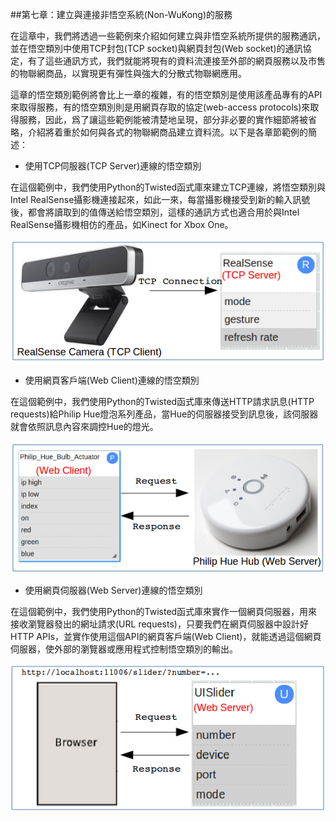 ##第七章：建立與連接非悟空系統(Non-WuKong)的服務
<!--##Chapter 7: Building Connections to Non-WuKong Services-->    

在這章中，我們將透過一些範例來介紹如何建立與非悟空系統所提供的服務通訊，並在悟空類別中使用TCP封包(TCP socket)與網頁封包(Web socket)的通訊協定，有了這些通訊方式，我們就能將現有的資料流連接至外部的網頁服務以及市售的物聯網商品，以實現更有彈性與強大的分散式物聯網應用。
<!--In this chapter, we show some advanced examples on how to create an external data flow in WuClass using protocols such as TCP and Web sockets. With these types of non-WuKong data flow, we can connect WuKong FBP components to external Web-based services and commercial IoT products. Such connections allow users to implement flexible and powerful distributed IoT applications by integrating WuKong and Web.-->   

這章的悟空類別範例將會比上一章的複雜，有的悟空類別是使用該產品專有的API來取得服務，有的悟空類別則是用網頁存取的協定(web-access protocols)來取得服務，因此，爲了讓這些範例能被清楚地呈現，部分非必要的實作細節將被省略，介紹將着重於如何與各式的物聯網商品建立資料流。以下是各章節範例的簡述：       
<!--We show three examples that uses TCP server and Web connections respectively. The WuClass examples in this chapter are more complex than the ones in the previous chapter. 
Some of these WuClass examples use device-specific APIs to invoke their services. Other examples show how to use various web-access protocols in IoT applications.
To keep examples simple and easy to understand, some non-essential details may be omitted. The presentation is focused on how to create data flows with different types of products.-->    

* 使用TCP伺服器(TCP Server)連線的悟空類別   
<!--* [TCP Server WuClass  ](Ch7_For_RealSense_Camera.md)-->  
  在這個範例中，我們使用Python的Twisted函式庫來建立TCP連線，將悟空類別與Intel RealSense攝影機連接起來，如此一來，每當攝影機接受到新的輸入訊號後，都會將讀取到的值傳送給悟空類別，這樣的通訊方式也適合用於與Intel RealSense攝影機相仿的產品，如Kinect for Xbox One。  
<!--  In this example, we use Twisted library to establish a TCP connection between Intel RealSense Camera and FBP components so that whenever the camera captures a new gesture, it will send the reading to WuKong. This design can apply to other external sensing devices as well.-->   
  
  ![](https://raw.githubusercontent.com/wukong-ntu/wukong-gitbook-figures/master/figures/07-Advanced/twisted_tcp_server_application2.png)   

* 使用網頁客戶端(Web Client)連線的悟空類別  
<!--*  [Web Client WuClass ](Ch7_For_Philip_Hue_Series.md)-->     
  在這個範例中，我們使用Python的Twisted函式庫來傳送HTTP請求訊息(HTTP requests)給Philip Hue燈泡系列產品，當Hue的伺服器接受到訊息後，該伺服器就會依照訊息內容來調控Hue的燈光。    
<!--   In this example, we use the Twisted Web library to send HTTP requests to a Philip Hue hub. When the Hue's hub server receives messages, it will control Hue lights accordingly and return a response.-->   
   
  ![](https://raw.githubusercontent.com/wukong-ntu/wukong-gitbook-figures/master/figures/07-Advanced/twisted_web_client_application2.png)

* 使用網頁伺服器(Web Server)連線的悟空類別
<!--*  [Web Server WuClass](Ch7_For_Web_Application.md) -->    
  在這個範例中，我們使用Python的Twisted函式庫來實作一個網頁伺服器，用來接收瀏覽器發出的網址請求(URL requests)，只要我們在網頁伺服器中設計好HTTP APIs，並實作使用這個API的網頁客戶端(Web Client)，就能透過這個網頁伺服器，使外部的瀏覽器或應用程式控制悟空類別的輸出。  
<!--   In this example, we use the Twisted Web library to implement a Web server to receive URL requests from a browser application. The browser application provides a UI for users to control the output value of a UISlider component. In this way, we can provide HTTP APIs for developers to control WuKong applications. As long as they implement a Web client on their platform, they can use the HTTP API to make a connection to WuKong FBPs.-->     
   
  ![](https://raw.githubusercontent.com/wukong-ntu/wukong-gitbook-figures/master/figures/07-Advanced/twisted_web_server_application2.png)
  


